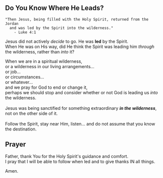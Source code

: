 ## Do You Know Where He Leads?

```tsql
"Then Jesus, being filled with the Holy Spirit, returned from the Jordan
  and was led by the Spirit into the wilderness."
    - Luke 4:1
```

Jesus did not actively <i>decide</i> to go. He was <b>led</b> by the Spirit.<br>
When He was on His way, did He think the Spirit was leading him <i>through</i> the wilderness, rather than <i>into</i> it?

When we are in a spiritual wilderness,<br>
or a wilderness in our living arrangements...<br>
or job... <br>
or circumstances... <br>
or whatever... <br>
and we pray for God to end or change it, <br>
perhaps we should stop and consider whether or not God is leading us <i>into</i> the wilderness. <br>
<br>
Jesus was being sanctified for something extraordinary <b><i>in the wilderness</i></b>, not on the other side of it.<br>
<br>
Follow the Spirit, stay near Him, listen... and do not assume that you know the destination.<br>


## Prayer
Father, thank You for the Holy Spirit's guidance and comfort. <br>
I pray that I will be able to follow when led and to give thanks IN all things.

Amen.

